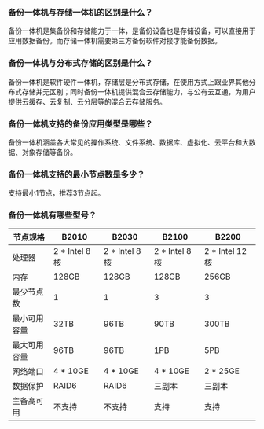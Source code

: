 ### 备份一体机与存储一体机的区别是什么？

备份一体机是集备份和存储能力于一体，是备份设备也是存储设备，可以直接用于应用数据备份。而存储一体机需要第三方备份软件对接才能备份数据。

### 备份一体机与分布式存储的区别是什么？

备份一体机是软件硬件一体机，存储层是分布式存储，在使用方式上跟业界其他分布式存储并无区别；同时备份一体机提供混合云存储能力，与公有云互通，为用户提供云缓存、云复制、云分层等的混合云存储服务。

### 备份一体机支持的备份应用类型是哪些？

备份一体机涵盖各大常见的操作系统、文件系统、数据库、虚拟化、云平台和大数据、对象存储等备份。

### 备份一体机支持的最小节点数是多少？

支持最小1节点，推荐3节点起。

### 备份一体机有哪些型号？

| 节点规格 | B2010 | B2030 | B2100 | B2200 |
|---------|---------|---------|---------|---------|
| 处理器 | 2 \* Intel 8核 | 2 \* Intel 8核 | 2 \* Intel 8核 | 2 \* Intel 12核 |
| 内存 | 128GB | 128GB | 128GB | 256GB |
| 最少节点数 | 1 | 1 | 3 | 3 |
| 最小可用容量 | 32TB | 96TB | 90TB | 300TB |
| 最大可用容量 | 96TB | 96TB | 1PB | 5PB |
| 网络端口 | 4 \* 10GE | 4 \* 10GE | 4 \* 10GE | 2 \* 25GE |
| 数据保护 | RAID6 | RAID6 | 三副本 | 三副本 |
| 主备高可用 | 不支持 | 不支持 | 支持 | 支持 |







